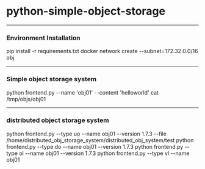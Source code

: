 # python-simple-object-storage

---
### Environment Installation
pip install -r requirements.txt
docker network create --subnet=172.32.0.0/16 obj

---
### Simple object storage system
python frontend.py --name 'obj01' --content 'helloworld'
cat /tmp/objs/obj01

---
### distributed object storage system

python frontend.py --type uo --name obj01 --version 1.7.3 --file /home/distributed\_obj\_storage\_system/distributed\_obj\_system/test
python frontend.py --type do --name obj01 --version 1.7.3
python frontend.py --type ol --name obj01 --version 1.7.3
python frontend.py --type vl --name obj01

